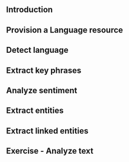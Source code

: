 ## Introduction
## Provision a Language resource
## Detect language
## Extract key phrases
## Analyze sentiment
## Extract entities
## Extract linked entities
## Exercise - Analyze text